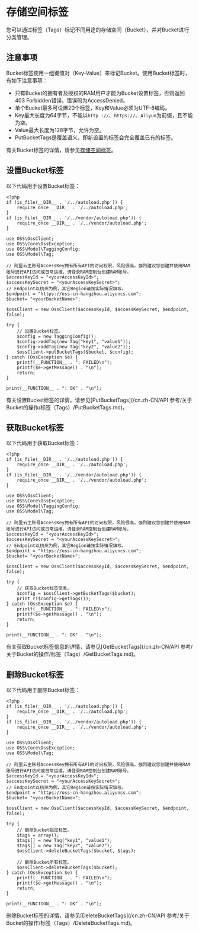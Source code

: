 # 存储空间标签

您可以通过标签（Tags）标记不同用途的存储空间（Bucket），并对Bucket进行分类管理。

## 注意事项

Bucket标签使用一组键值对（Key-Value）来标记Bucket。使用Bucket标签时，有如下注意事项：

-   只有Bucket的拥有者及授权的RAM用户才能为Bucket设置标签，否则返回403 Forbidden错误，错误码为AccessDenied。
-   单个Bucket最多可设置20个标签，Key和Value必须为UTF-8编码。
-   Key最大长度为64字节，不能以`http ://`、`https://`、`Aliyun`为前缀，且不能为空。
-   Value最大长度为128字节，允许为空。
-   PutBucketTags是覆盖语义，即新设置的标签会完全覆盖已有的标签。

有关Bucket标签的详情，请参见[存储空间标签](/cn.zh-CN/开发指南/存储空间（Bucket）/存储空间标签.md)。

## 设置Bucket标签

以下代码用于设置Bucket标签：

```
<?php
if (is_file(__DIR__ . '/../autoload.php')) {
    require_once __DIR__ . '/../autoload.php';
}
if (is_file(__DIR__ . '/../vendor/autoload.php')) {
    require_once __DIR__ . '/../vendor/autoload.php';
}

use OSS\OssClient;
use OSS\Core\OssException;
use OSS\Model\TaggingConfig;
use OSS\Model\Tag;

// 阿里云主账号AccessKey拥有所有API的访问权限，风险很高。强烈建议您创建并使用RAM账号进行API访问或日常运维，请登录RAM控制台创建RAM账号。
$accessKeyId = "<yourAccessKeyId>";
$accessKeySecret = "<yourAccessKeySecret>";
// Endpoint以杭州为例，其它Region请按实际情况填写。
$endpoint = "https://oss-cn-hangzhou.aliyuncs.com";
$bucket= "<yourBucketName>";

$ossClient = new OssClient($accessKeyId, $accessKeySecret, $endpoint, false);

try {
    // 设置Bucket标签。
    $config = new TaggingConfig();
    $config->addTag(new Tag("key1", "value1"));
    $config->addTag(new Tag("key2", "value2"));
    $ossClient->putBucketTags($bucket, $config);
} catch (OssException $e) {
    printf(__FUNCTION__ . ": FAILED\n");
    printf($e->getMessage() . "\n");
    return;
}

print(__FUNCTION__ . ": OK" . "\n");  
```

有关设置Bucket标签的详情，请参见[PutBucketTags](/cn.zh-CN/API 参考/关于Bucket的操作/标签（Tags）/PutBucketTags.md)。

## 获取Bucket标签

以下代码用于获取Bucket标签：

```
<?php
if (is_file(__DIR__ . '/../autoload.php')) {
    require_once __DIR__ . '/../autoload.php';
}
if (is_file(__DIR__ . '/../vendor/autoload.php')) {
    require_once __DIR__ . '/../vendor/autoload.php';
}

use OSS\OssClient;
use OSS\Core\OssException;
use OSS\Model\TaggingConfig;
use OSS\Model\Tag;

// 阿里云主账号AccessKey拥有所有API的访问权限，风险很高。强烈建议您创建并使用RAM账号进行API访问或日常运维，请登录RAM控制台创建RAM账号。
$accessKeyId = "<yourAccessKeyId>";
$accessKeySecret = "<yourAccessKeySecret>";
// Endpoint以杭州为例，其它Region请按实际情况填写。
$endpoint = "https://oss-cn-hangzhou.aliyuncs.com";
$bucket= "<yourBucketName>";

$ossClient = new OssClient($accessKeyId, $accessKeySecret, $endpoint, false);

try {
    // 获取Bucket标签信息。
    $config = $ossClient->getBucketTags($bucket);
    print_r($config->getTags());
} catch (OssException $e) {
    printf(__FUNCTION__ . ": FAILED\n");
    printf($e->getMessage() . "\n");
    return;
}

print(__FUNCTION__ . ": OK" . "\n"); 
```

有关获取Bucket标签信息的详情，请参见[GetBucketTags](/cn.zh-CN/API 参考/关于Bucket的操作/标签（Tags）/GetBucketTags.md)。

## 删除Bucket标签

以下代码用于删除Bucket标签：

```
<?php
if (is_file(__DIR__ . '/../autoload.php')) {
    require_once __DIR__ . '/../autoload.php';
}
if (is_file(__DIR__ . '/../vendor/autoload.php')) {
    require_once __DIR__ . '/../vendor/autoload.php';
}

use OSS\OssClient;
use OSS\Core\OssException;
use OSS\Model\Tag;

// 阿里云主账号AccessKey拥有所有API的访问权限，风险很高。强烈建议您创建并使用RAM账号进行API访问或日常运维，请登录RAM控制台创建RAM账号。
$accessKeyId = "<yourAccessKeyId>";
$accessKeySecret = "<yourAccessKeySecret>";
// Endpoint以杭州为例，其它Region请按实际情况填写。
$endpoint = "https://oss-cn-hangzhou.aliyuncs.com";
$bucket= "<yourBucketName>";

$ossClient = new OssClient($accessKeyId, $accessKeySecret, $endpoint, false);

try {
    // 删除Bucket指定标签。
    $tags = array();
    $tags[] = new Tag("key1", "value1");
    $tags[] = new Tag("key2", "value2");
    $ossClient->deleteBucketTags($bucket, $tags);

    // 删除Bucket所有标签。
    $ossClient->deleteBucketTags($bucket);
} catch (OssException $e) {
    printf(__FUNCTION__ . ": FAILED\n");
    printf($e->getMessage() . "\n");
    return;
}

print(__FUNCTION__ . ": OK" . "\n"); 
```

删除Bucket标签的详情，请参见[DeleteBucketTags](/cn.zh-CN/API 参考/关于Bucket的操作/标签（Tags）/DeleteBucketTags.md)。

